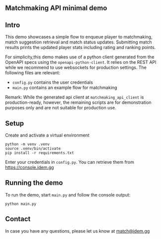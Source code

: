 ## Matchmaking API minimal demo

## Intro
This demo showcases a simple flow to enqueue player to matchmaking, match suggestion
retrieval and match status updates. Submitting match results prints the updated
player stats including rating and ranking points.

For simplicity,this demo makes use of a python client generated from the OpenAPI
specs using the `openapi-python-client`. It relies on the REST API while we recommend
to use websockets for production settings. The following files are relevant:

- `config.py` contains the user credentials
- `main.py` contains an example flow for matchmaking

Remark: While the generated api client at `matchmaking_api_client` is production-ready,
however, the remaining scripts are for demonstration purposes only and are not
suitable for production use.

## Setup
Create and activate a virtual environment
```shell
python -m venv .venv
source .venv/bin/activate
pip install -r requirements.txt
```

Enter your credentials in `config.py`. You can retrieve them from https://console.idem.gg

## Running the demo

To run the demo, start `main.py` and follow the console output:
```shell
python main.py
```

## Contact
In case you have any questions, please let us know at match@idem.gg
